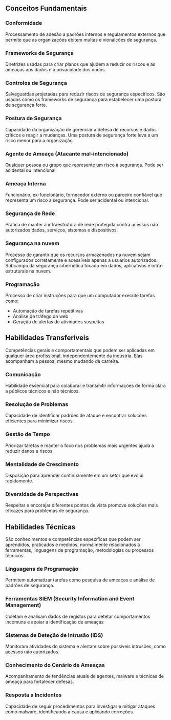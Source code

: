## Conceitos Fundamentais

### Conformidade
Processamento de adesão a padrões internos e regulamentos externos que permite que as organizações ebitem multas e vionalções de segurança.
### Frameworks de Segurança
Diretrizes usadas para criar planos que ajudem a reduzir os riscos e as ameaças aos dados e à privacidade dos dados.
### Controlos de Segurança
Salvaguardas projetadas para reduzir riscos de segurança específicos. São usados como os frameworks de segurança para estabelecer uma postura de segurança forte.
### Postura de Segurança
Capacidade da organização de gerenciar a defesa de recursos e dados críticos e reagir a mudanças. Uma postura de segurança forte leva a um risco menor para a organização.
### Agente de Ameaça (Atacante mal-intencionado)
Qualquer pessoa ou grupo que represente um risco à segurança. Pode ser acidental ou intencional.
### Ameaça Interna
Funcionário, ex-funcionário, fornecedor externo ou parceiro confiável que representa um risco à segurança. Pode ser acidental ou intencional.
### Segurança de Rede
Prática de manter a infraestrutura de rede protegida contra acessos não autorizados  dados, serviços, sistemas e dispositivos.
### Segurança na nuvem
Processo de garantir que os recursos armazenados na nuvem sejam configurados corretamente e acessíveis apenas a usuários autorizados. Subcampo da segurança cibernética focado em dados, aplicativos e infra-estruturais na nuvem.
### Programação
Processo de criar instruções para que um computador execute tarefas como:
- Automação de tarefas repetitivas
- Análise de tráfego da web
- Geração de alertas de atividades suspeitas

## Habilidades Transferíveis
Competências gerais e comportamentais que podem ser aplicadas em qualquer área profissional, independentemente da indústria. Elas acompanham a pessoa, mesmo mudando de carreira.
### Comunicação
Habilidade essencial para colaborar e transmitir informações de forma clara a públicos técnicos e não técnicos.
### Resolução de Problemas
Capacidade de identificar padrões de ataque e encontrar soluções eficientes para minimizar riscos.
### Gestão de Tempo
Priorizar tarefas e manter o foco nos problemas mais urgentes ajuda a reduzir danos e riscos.
### Mentalidade de Crescimento
Disposição para aprender continuamente em um setor que evolui rapidamente.
### Diversidade de Perspectivas
Respeitar e encorajar diferentes pontos de vista promove soluções mais eficazes para problemas de segurança.

## Habilidades Técnicas
São conhecimentos e competências específicas que podem ser aprendidos, praticados e medidos, normalmente relacionados a ferramentas, linguagens de programação, metodologias ou processos técnicos.
### Linguagens de Programação 
Permitem automatizar tarefas como pesquisa de ameaças e análise de padrões de segurança.

### Ferramentas SIEM (Security Information and Event Management)
Coletam e analisam dados de registos para detetar comportamentos incomuns e apoiar a identificação de ameaças

### Sistemas de Deteção de Intrusão (IDS)
Monitoram atividades do sistema e alertam sobre possíveis intrusões, como acessos não autorizados.
### Conhecimento do Cenário de Ameaças
Acompanhamento de tendências atuais de agentes, malware e técnicas de ameaça para fortalecer defesas.
### Resposta a Incidentes
Capacidade de seguir procedimentos para investigar e mitigar ataques como malware, identificando a causa e aplicando correções.